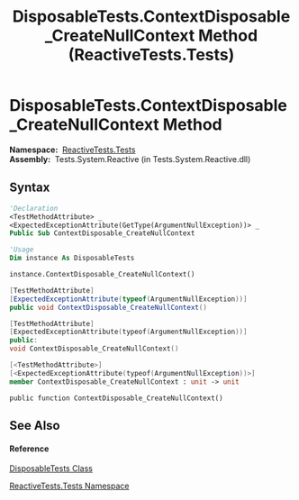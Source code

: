 ﻿---
title: DisposableTests.ContextDisposable_CreateNullContext Method  (ReactiveTests.Tests)
TOCTitle: ContextDisposable_CreateNullContext Method
ms:assetid: M:ReactiveTests.Tests.DisposableTests.ContextDisposable_CreateNullContext
ms:mtpsurl: https://msdn.microsoft.com/en-us/library/reactivetests.tests.disposabletests.contextdisposable_createnullcontext(v=VS.103)
ms:contentKeyID: 36619536
ms.date: 06/28/2011
mtps_version: v=VS.103
f1_keywords:
- ReactiveTests.Tests.DisposableTests.ContextDisposable_CreateNullContext
dev_langs:
- CSharp
- JScript
- VB
- FSharp
- c++
---

# DisposableTests.ContextDisposable\_CreateNullContext Method

**Namespace:**  [ReactiveTests.Tests](hh289046\(v=vs.103\).md)  
**Assembly:**  Tests.System.Reactive (in Tests.System.Reactive.dll)

## Syntax

``` vb
'Declaration
<TestMethodAttribute> _
<ExpectedExceptionAttribute(GetType(ArgumentNullException))> _
Public Sub ContextDisposable_CreateNullContext
```

``` vb
'Usage
Dim instance As DisposableTests

instance.ContextDisposable_CreateNullContext()
```

``` csharp
[TestMethodAttribute]
[ExpectedExceptionAttribute(typeof(ArgumentNullException))]
public void ContextDisposable_CreateNullContext()
```

``` c++
[TestMethodAttribute]
[ExpectedExceptionAttribute(typeof(ArgumentNullException))]
public:
void ContextDisposable_CreateNullContext()
```

``` fsharp
[<TestMethodAttribute>]
[<ExpectedExceptionAttribute(typeof(ArgumentNullException))>]
member ContextDisposable_CreateNullContext : unit -> unit 
```

``` jscript
public function ContextDisposable_CreateNullContext()
```

## See Also

#### Reference

[DisposableTests Class](hh315231\(v=vs.103\).md)

[ReactiveTests.Tests Namespace](hh289046\(v=vs.103\).md)

